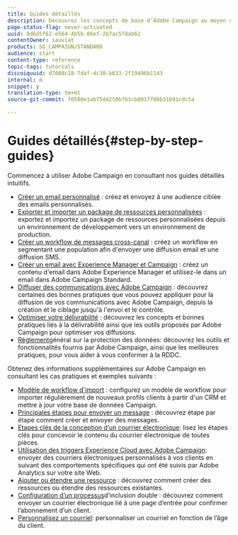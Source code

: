 ```yaml
---
title: Guides détaillés
description: Découvrez les concepts de base d’Adobe Campaign au moyen de procédures pas à pas simples et profitez de la puissance de la solution.
page-status-flag: never-activated
uuid: 8d6d5f62-e564-4b5b-86ef-2b7ac5f8ab62
contentOwner: sauviat
products: SG_CAMPAIGN/STANDARD
audience: start
content-type: reference
topic-tags: tutorials
discoiquuid: d7088c18-7daf-4c30-b633-2f19496b1143
internal: n
snippet: y
translation-type: tm+mt
source-git-commit: f0580e1ab75d4250bfb1cb801ff08b31b91cdc5a

---
```



# Guides détaillés{#step-by-step-guides}

Commencez à utiliser Adobe Campaign en consultant nos guides détaillés intuitifs.

* [Créer un email personnalisé](https://helpx.adobe.com/campaign/kb/acs-get-started-with-emails.html) : créez et envoyez à une audience ciblée des emails personnalisés.
* [Exporter et importer un package de ressources personnalisées](https://docs.campaign.adobe.com/doc/standard/getting_started/en/ACS_ImportExport.html) : exportez et importez un package de ressources personnalisées depuis un environnement de développement vers un environnement de production.
* [Créer un workflow de messages cross-canal](https://docs.campaign.adobe.com/doc/standard/getting_started/en/ACS_WorkflowSegmentation.html) : créez un workflow en segmentant une population afin d'envoyer une diffusion email et une diffusion SMS.
* [Créer un email avec Experience Manager et Campaign](https://docs.campaign.adobe.com/doc/standard/getting_started/en/ACS_AEM.html) : créez un contenu d'email dans Adobe Experience Manager et utilisez-le dans un email dans Adobe Campaign Standard.
* [Diffuser des communications avec Adobe Campaign](https://helpx.adobe.com/campaign/kb/delivery-best-practices.html) : découvrez certaines des bonnes pratiques que vous pouvez appliquer pour la diffusion de vos communications avec Adobe Campaign, depuis la création et le ciblage jusqu'à l'envoi et le contrôle.
* [Optimiser votre délivrabilité](../../sending/using/about-deliverability.md) : découvrez les concepts et bonnes pratiques liés à la délivrabilité ainsi que les outils proposés par Adobe Campaign pour optimiser vos diffusions.
* [Règlement](https://docs.campaign.adobe.com/doc/standard/getting_started/en/ACS_GDPR.html)général sur la protection des données: découvrez les outils et fonctionnalités fournis par Adobe Campaign, ainsi que les meilleures pratiques, pour vous aider à vous conformer à la RDDC.

Obtenez des informations supplémentaires sur Adobe Campaign en consultant les cas pratiques et exemples suivants :

* [Modèle de workflow d'import](../../automating/using/importing-data.md#example--import-workflow-template) : configurez un modèle de workflow pour importer régulièrement de nouveaux profils clients à partir d'un CRM et mettre à jour votre base de données Campaign.
* [Principales étapes pour envoyer un message](../../channels/using/key-steps-to-send-a-message.md) : découvrez étape par étape comment créer et envoyer des messages.
* [Etapes clés de la conception d’un courrier électronique](../../designing/using/designing-from-scratch.md#designing-an-email-content-from-scratch): lisez les étapes clés pour concevoir le contenu du courrier électronique de toutes pièces.
* [Utilisation des triggers Experience Cloud avec Adobe Campaign](../../integrating/using/abandonment-triggers-use-cases.md): envoyer des courriers électroniques personnalisés à vos clients en suivant des comportements spécifiques qui ont été suivis par Adobe Analytics sur votre site Web.
* [Ajouter ou étendre une ressource](../../developing/using/key-steps-to-add-a-resource.md) : découvrez comment créer des ressources ou étendre des ressources existantes.
* [Configuration d’un processus](../../channels/using/setting-up-a-double-opt-in-process.md)d’inclusion double : découvrez comment envoyer un courrier électronique lié à une page d’entrée pour confirmer l’abonnement d’un client.
* [Personnalisez un courriel](../../designing/using/personalization.md#example-email-personalization): personnaliser un courriel en fonction de l’âge du client.
